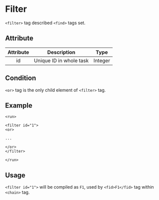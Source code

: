Filter
============

`<filter>` tag described `<find>` tags set.

<h2>Attribute</h2>

| Attribute |       Description       |   Type  |
|:---------:|:-----------------------:|:-------:|
|     id    | Unique ID in whole task | Integer |

<h2>Condition</h2>

`<or>` tag is the only child element of `<filter>` tag.

<h2>Example</h2>

```
<run>

<filter id="1">
<or>

...

</or>
</filter>

</run>
```

<h2>Usage</h2>

`<filter id="1">` will be compiled as `F1`, used by `<fid>F1</fid>` tag within `<chain>` tag.
